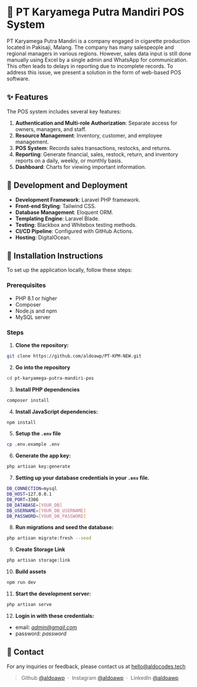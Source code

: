 # 🚬 PT Karyamega Putra Mandiri POS System

PT Karyamega Putra Mandiri is a company engaged in cigarette production located in Pakisaji, Malang. The company has many salespeople and regional managers in various regions. However, sales data input is still done manually using Excel by a single admin and WhatsApp for communication. This often leads to delays in reporting due to incomplete records. To address this issue, we present a solution in the form of web-based POS software.

## ✨ Features

The POS system includes several key features:
1. **Authentication and Multi-role Authorization**: Separate access for owners, managers, and staff.
2. **Resource Management**: Inventory, customer, and employee management.
3. **POS System**: Records sales transactions, restocks, and returns.
4. **Reporting**: Generate financial, sales, restock, return, and inventory reports on a daily, weekly, or monthly basis.
5. **Dashboard**: Charts for viewing important information.

## 🚧 Development and Deployment

- **Development Framework**: Laravel PHP framework.
- **Front-end Styling**: Tailwind CSS.
- **Database Management**: Eloquent ORM.
- **Templating Engine**: Laravel Blade.
- **Testing**: Blackbox and Whitebox testing methods.
- **CI/CD Pipeline**: Configured with GitHub Actions.
- **Hosting**: DigitalOcean.

## 📌 Installation Instructions

To set up the application locally, follow these steps:

### Prerequisites
- PHP 8.1 or higher
- Composer
- Node.js and npm
- MySQL server

### Steps

1. **Clone the repository:**
```bash
git clone https://github.com/aldoawp/PT-KPM-NEW.git
```

2. **Go into the repository**
```bash
cd pt-karyamega-putra-mandiri-pos
``` 

3. **Install PHP dependencies** 
```bash
composer install
```

4. **Install JavaScript dependencies:**
```bash
npm install
```

5. **Setup the `.env` file**
```bash
cp .env.example .env
```

6. **Generate the app key:**
```bash
php artisan key:generate
```

7. **Setting up your database credentials in your `.env` file.**
```bash
DB_CONNECTION=mysql
DB_HOST=127.0.0.1
DB_PORT=3306
DB_DATABASE=[YOUR_DB]
DB_USERNAME=[YOUR_DB_USERNAME]
DB_PASSWORD=[YOUR_DB_PASSWORD]
```

8. **Run migrations and seed the database:** 
```bash
php artisan migrate:fresh --seed
```

9. **Create Storage Link**
```bash
php artisan storage:link
```

10. **Build assets**
```bash
npm run dev
```

11. **Start the development server:** 
```bash
php artisan serve
```

12. **Login in with these credentials:**
- email: *admin@gmail.com*
- password: *password*

## 📨 Contact
For any inquiries or feedback, please contact us at hello@aldocodes.tech

> Github [@aldoawp](https://github.com/aldoawp/) &nbsp;&middot;&nbsp;
> Instagram [@aldoawp](https://instagram.com/aldocodes/) &nbsp;&middot;&nbsp;
> LinkedIn [@aldoawp](https://linkedin.com/in/aldo-arista/)
